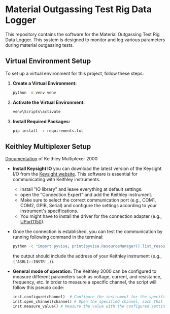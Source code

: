 # Material Outgassing Test Rig Data Logger

This repository contains the software for the Material Outgassing Test Rig Data Logger. This system is designed to monitor and log various parameters during material outgassing tests.

## Virtual Environment Setup

To set up a virtual environment for this project, follow these steps:

1. **Create a Virtual Environment:**

   ```sh
   python -m venv venv
   ```

2. **Activate the Virtual Environment:**
  
    ```sh
    venv\Scripts\activate
    ```

3. **Install Required Packages:**

   ```sh
   pip install -r requirements.txt
   ```

## Keithley Multiplexer Setup

[Documentation](https://www.tek.com/en/search?keywords=2000&facets=_templatename%3dmanual&sort=desc) of Keithley Multiplexer 2000

* **Install Keysight IO** you can download the latest version of the Keysight I/O from the [Keysight website](https://www.keysight.com/us/en/lib/software-detail/computer-software/io-libraries-suite-downloads-2175637.html). This software is essential for communicating with Keithley instruments.
  * Install "IO library" and leave everything at default settings.
  * open the "Connection Expert" and add the Keithley instrument.
  * Make sure to select the correct communication port (e.g., COM1, COM2, GPIB, Serial) and configure the settings according to your instrument's specifications.
  * You might have to install the driver for the connection adapter (e.g., [UPort1150](https://www.moxa.com/en/products/industrial-edge-connectivity/usb-to-serial-converters-usb-hubs/usb-to-serial-converters/uport-1100-series#resources)).
* Once the connection is established, you can test the communication by running following command in the terminal:
  
    ```sh
    python -c "import pyvisa; print(pyvisa.ResourceManager().list_resources())"
    ```

    the output should include the address of your Keithley instrument (e.g., `('ASRL1::INSTR',)`).

* **General mode of operation:**
  The Keithley 2000 can be configured to measure different parameters such as voltage, current, and resistance, frequency, etc. In order to measure a specific channel, the script will follow this pseudo code:

   ```python
   inst.configure(channel)  # Configure the instrument for the specified channel
   inst.open_channel(channel) # Open the specified channel, such that the instrument is ready to measure
   inst.measure_value() # Measure the value with the configured settings
   ```
